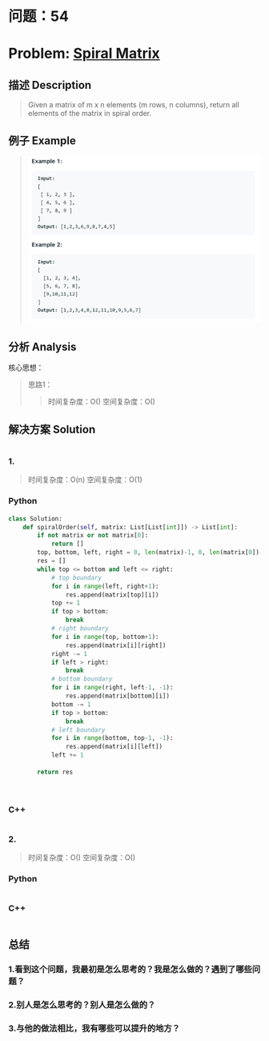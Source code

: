 
# 问题：54
# Problem: [Spiral Matrix](https://leetcode.com/problems/spiral-matrix/)

## 描述 Description
> Given a matrix of m x n elements (m rows, n columns), return all elements of the matrix in spiral order.


## 例子 Example

> ![example1](../img/54.png)

## 分析 Analysis

核心思想：
> 思路1：
>> 时间复杂度：O()
>> 空间复杂度：O()


## 解决方案 Solution
```

```
### 1.

> 时间复杂度：O(n)
> 空间复杂度：O(1)

### Python


```python
class Solution:
    def spiralOrder(self, matrix: List[List[int]]) -> List[int]:
        if not matrix or not matrix[0]:
            return []
        top, bottom, left, right = 0, len(matrix)-1, 0, len(matrix[0])-1
        res = []
        while top <= bottom and left <= right:
            # top boundary
            for i in range(left, right+1):
                res.append(matrix[top][i])
            top += 1
            if top > bottom:
                break
            # right boundary
            for i in range(top, bottom+1):
                res.append(matrix[i][right])
            right -= 1
            if left > right:
                break
            # bottom boundary
            for i in range(right, left-1, -1):
                res.append(matrix[bottom][i])
            bottom -= 1
            if top > bottom:
                break
            # left boundary
            for i in range(bottom, top-1, -1):
                res.append(matrix[i][left])
            left += 1
            
        return res

            
```

### C++

```c++

```


### 2.

> 时间复杂度：O()
> 空间复杂度：O()

### Python


```python

```

### C++

```c++

```



## 总结

### 1.看到这个问题，我最初是怎么思考的？我是怎么做的？遇到了哪些问题？


### 2.别人是怎么思考的？别人是怎么做的？


### 3.与他的做法相比，我有哪些可以提升的地方？



```python

```
